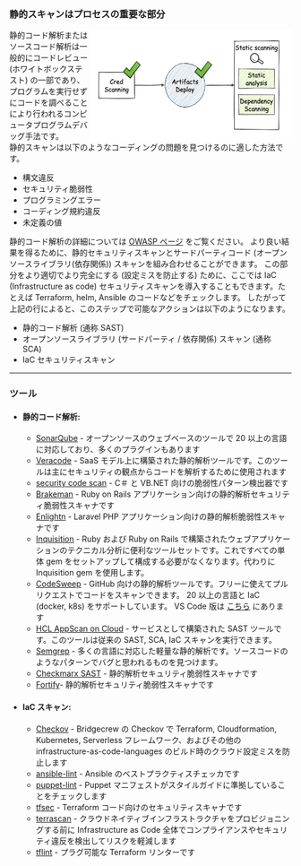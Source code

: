 ### 静的スキャンはプロセスの重要な部分
<img align="right" width="360" height="200" src="/document/assets/images/Static scanning.png">
静的コード解析またはソースコード解析は一般的にコードレビュー (ホワイトボックステスト) の一部であり、プログラムを実行せずにコードを調べることにより行われるコンピュータプログラムデバッグ手法です。</br>
静的スキャンは以下のようなコーディングの問題を見つけるのに適した方法です。

+ 構文違反
+ セキュリティ脆弱性
+ プログラミングエラー
+ コーディング規約違反
+ 未定義の値

静的コード解析の詳細については [OWASP ページ](https://owasp.org/www-community/controls/Static_Code_Analysis) をご覧ください。
より良い結果を得るために、静的セキュリティスキャンとサードパーティコード (オープンソースライブラリ(依存関係)) スキャンを組み合わせることができます。
この部分をより適切でより完全にする (設定ミスを防止する) ために、ここでは IaC (Infrastructure as code) セキュリティスキャンを導入することもできます。たとえば Terraform, helm, Ansible のコードなどをチェックします。
したがって上記の行によると、このステップで可能なアクションは以下のようになります。
+ 静的コード解析 (通称 SAST)
+ オープンソースライブラリ (サードパーティ / 依存関係) スキャン (通称 SCA)
+ IaC セキュリティスキャン

---
### ツール
- #### 静的コード解析:
  + [SonarQube](https://www.sonarqube.org) - オープンソースのウェブベースのツールで 20 以上の言語に対応しており、多くのプラグインもあります
  + [Veracode](https://www.veracode.com/security/static-analysis-tool) - SaaS モデル上に構築された静的解析ツールです。このツールは主にセキュリティの観点からコードを解析するために使用されます
  + [security code scan](https://github.com/security-code-scan/security-code-scan) - C＃ と VB.NET 向けの脆弱性パターン検出器です
  + [Brakeman](https://github.com/presidentbeef/brakeman) - Ruby on Rails アプリケーション向けの静的解析セキュリティ脆弱性スキャナです
  + [Enlightn](https://github.com/enlightn/enlightn) - Laravel PHP アプリケーション向けの静的解析脆弱性スキャナです
  + [Inquisition](https://github.com/rubygarage/inquisition) - Ruby および Ruby on Rails で構築されたウェブアプリケーションのテクニカル分析に便利なツールセットです。これですべての単体 gem をセットアップして構成する必要がなくなります。代わりに Inquisition gem を使用します。
  + [CodeSweep](https://hclsw.co/codesweepgithub) - GitHub 向けの静的解析ツールです。フリーに使えてプルリクエストでコードをスキャンできます。 20 以上の言語と IaC (docker, k8s) をサポートしています。 VS Code 版は [こちら]( https://hclsw.co/codesweep) にあります
  + [HCL AppScan on Cloud](https://cloud.appscan.com ) - サービスとして構築された SAST ツールです。このツールは従来の SAST, SCA, IaC スキャンを実行できます。
  + [Semgrep](https://semgrep.dev) - 多くの言語に対応した軽量な静的解析です。ソースコードのようなパターンでバグと思われるものを見つけます。
  + [Checkmarx SAST](https://checkmarx.com) - 静的解析セキュリティ脆弱性スキャナです
  + [Fortify](https://www.microfocus.com/en-us/cyberres/application-security/static-code-analyzer)- 静的解析セキュリティ脆弱性スキャナです

- #### IaC スキャン: 
  + [Checkov](https://github.com/bridgecrewio/checkov) - Bridgecrew の Checkov で Terraform, Cloudformation, Kubernetes, Serverless フレームワーク、およびその他の infrastructure-as-code-languages のビルド時のクラウド設定ミスを防止します
  + [ansible-lint](https://github.com/ansible-community/ansible-lint) - Ansible のベストプラクティスチェッカです
  + [puppet-lint](https://github.com/rodjek/puppet-lint) - Puppet マニフェストがスタイルガイドに準拠していることをチェックします
  + [tfsec](https://github.com/tfsec/tfsec) - Terraform コード向けのセキュリティスキャナです
  + [terrascan](https://github.com/accurics/terrascan) - クラウドネイティブインフラストラクチャをプロビジョニングする前に Infrastructure as Code 全体でコンプライアンスやセキュリティ違反を検出してリスクを軽減します
  + [tflint](https://github.com/terraform-linters/tflint) - プラグ可能な Terraform リンターです
